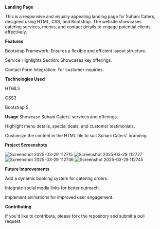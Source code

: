 **Landing Page**

This is a responsive and visually appealing landing page for Suhani Caters, designed using HTML, CSS, and Bootstrap. The website showcases catering services, menus, and contact details to engage potential clients effectively.

**Features**

Bootstrap Framework: Ensures a flexible and efficient layout structure.

Service Highlights Section: Showcases key offerings.

Contact Form Integration: For customer inquiries.

**Technologies Used**

HTML5

CSS3

Bootstrap 5

**Usage**
Showcase Suhani Caters' services and offerings.

Highlight menu details, special deals, and customer testimonials.

Customize the content in the HTML file to suit Suhani Caters' branding.

**Project Screenshots**

![Screenshot 2025-03-29 112715](https://github.com/user-attachments/assets/3684851d-d38b-4a07-81c4-69bc611e6e0c)
![Screenshot 2025-03-29 112727](https://github.com/user-attachments/assets/4c853540-756a-473d-9e2e-013ab2a1fb7d)
![Screenshot 2025-03-29 112736](https://github.com/user-attachments/assets/cef30667-82db-401e-88cc-c0f9ae1ef83f)
![Screenshot 2025-03-29 112745](https://github.com/user-attachments/assets/6fcfc0a0-b512-4be6-9ccf-63e94681642d)





**Future Improvements**

Add a dynamic booking system for catering orders.

Integrate social media links for better outreach.

Implement animations for improved user engagement.

**Contributing**

If you'd like to contribute, please fork the repository and submit a pull request.
